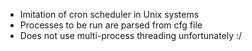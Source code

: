 - Imitation of cron scheduler in Unix systems
- Processes to be run are parsed from cfg file
- Does not use multi-process threading unfortunately :/
